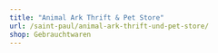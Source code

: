 ```yaml
---
title: "Animal Ark Thrift & Pet Store"
url: /saint-paul/animal-ark-thrift-und-pet-store/
shop: Gebrauchtwaren
---
```

